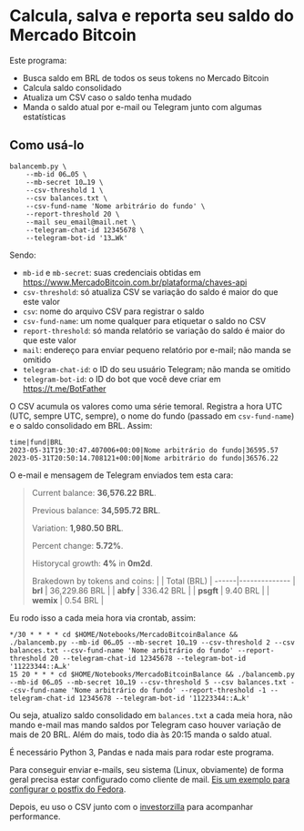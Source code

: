 # Calcula, salva e reporta seu saldo do Mercado Bitcoin

Este programa:

- Busca saldo em BRL de todos os seus tokens no Mercado Bitcoin
- Calcula saldo consolidado
- Atualiza um CSV caso o saldo tenha mudado
- Manda o saldo atual por e-mail ou Telegram junto com algumas estatísticas

## Como usá-lo

```shell
balancemb.py \
    --mb-id 06…05 \
    --mb-secret 10…19 \
    --csv-threshold 1 \
    --csv balances.txt \
    --csv-fund-name 'Nome arbitrário do fundo' \
    --report-threshold 20 \
    --mail seu_email@mail.net \
    --telegram-chat-id 12345678 \
    --telegram-bot-id '13…Wk'
```

Sendo:

- `mb-id` e `mb-secret`: suas credenciais obtidas em https://www.MercadoBitcoin.com.br/plataforma/chaves-api
- `csv-threshold`: só atualiza CSV se variação do saldo é maior do que este valor
- `csv`: nome do arquivo CSV para registrar o saldo
- `csv-fund-name`: um nome qualquer para etiquetar o saldo no CSV
- `report-threshold`: só manda relatório se variação do saldo é maior do que este valor
- `mail`: endereço para enviar pequeno relatório por e-mail; não manda se omitido
- `telegram-chat-id`: o ID do seu usuário Telegram; não manda se omitido
- `telegram-bot-id`: o ID do bot que você deve criar em https://t.me/BotFather

O CSV acumula os valores como uma série temoral. Registra a hora UTC (UTC, sempre UTC, sempre), o nome do fundo (passado em `csv-fund-name`) e o saldo consolidado em BRL. Assim:

```csv
time|fund|BRL
2023-05-31T19:30:47.407006+00:00|Nome arbitrário do fundo|36595.57
2023-05-31T20:50:14.708121+00:00|Nome arbitrário do fundo|36576.22
```

O e-mail e mensagem de Telegram enviados tem esta cara:

> Current balance: **36,576.22 BRL**.
>
> Previous balance: **34,595.72 BRL**.
>
> Variation: **1,980.50 BRL**.
>
> Percent change: **5.72%**.
>
> Historycal growth: **4%** in **0m2d**.
>
> Brakedown by tokens and coins:
> | 	| Total (BRL) |
> ------|--------------
> | **brl**	 | 36,229.86 BRL |
> | **abfy** | 336.42 BRL |
> | **psgft** | 9.40 BRL |
> | **wemix** | 0.54 BRL |

Eu rodo isso a cada meia hora via crontab, assim:

```crontab
*/30 * * * * cd $HOME/Notebooks/MercadoBitcoinBalance && ./balancemb.py --mb-id 06…05 --mb-secret 10…19 --csv-threshold 2 --csv balances.txt --csv-fund-name 'Nome arbitrário do fundo' --report-threshold 20 --telegram-chat-id 12345678 --telegram-bot-id '11223344::A…k'
15 20 * * * cd $HOME/Notebooks/MercadoBitcoinBalance && ./balancemb.py --mb-id 06…05 --mb-secret 10…19 --csv-threshold 5 --csv balances.txt --csv-fund-name 'Nome arbitrário do fundo' --report-threshold -1 --telegram-chat-id 12345678 --telegram-bot-id '11223344::A…k'
```

Ou seja, atualizo saldo consolidado em `balances.txt` a cada meia hora, não mando e-mail mas mando saldos por Telegram caso houver variação de mais de 20 BRL.
Além do mais, todo dia às 20:15 manda o saldo atual.

É necessário Python 3, Pandas e nada mais para rodar este programa.

Para conseguir enviar e-mails, seu sistema (Linux, obviamente) de forma geral precisa estar configurado como cliente de mail. [Eis um exemplo para configurar o postfix do Fedora](https://fedoramagazine.org/use-postfix-to-get-email-from-your-fedora-system/).

Depois, eu uso o CSV junto com o [investorzilla](https://github.com/avibrazil/investorzilla) para acompanhar performance.